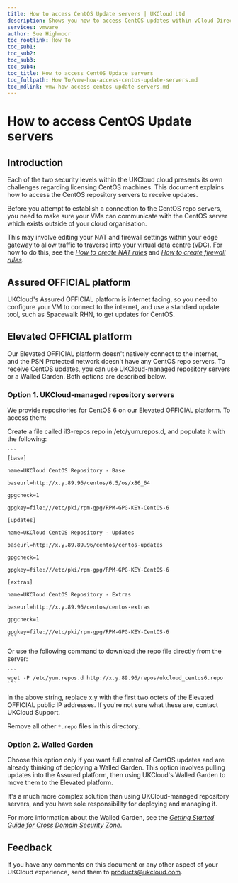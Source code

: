 ```yaml
---
title: How to access CentOS Update servers | UKCloud Ltd
description: Shows you how to access CentOS updates within vCloud Director
services: vmware
author: Sue Highmoor
toc_rootlink: How To
toc_sub1: 
toc_sub2:
toc_sub3:
toc_sub4:
toc_title: How to access CentOS Update servers
toc_fullpath: How To/vmw-how-access-centos-update-servers.md
toc_mdlink: vmw-how-access-centos-update-servers.md
---
```


# How to access CentOS Update servers

## Introduction

Each of the two security levels within the UKCloud cloud presents its own challenges regarding licensing CentOS machines. This document explains how to access the CentOS repository servers to receive updates.

Before you attempt to establish a connection to the CentOS repo servers, you need to make sure your VMs can communicate with the CentOS server which exists outside of your cloud organisation.

This may involve editing your NAT and firewall settings within your edge gateway to allow traffic to traverse into your virtual data centre (vDC). For how to do this, see the [*How to create NAT rules*](vmw-how-create-nat-rules.md) and [*How to create firewall rules*](vmw-how-create-firewall-rules.md).

## Assured OFFICIAL platform

UKCloud's Assured OFFICIAL platform is internet facing, so you need to configure your VM to connect to the internet, and use a standard update tool, such as Spacewalk RHN, to get updates for CentOS.

## Elevated OFFICIAL platform

Our Elevated OFFICIAL platform doesn't natively connect to the internet, and the PSN Protected network doesn't have any CentOS repo servers. To receive CentOS updates, you can use UKCloud-managed repository servers or a Walled Garden. Both options are described below.

### Option 1. UKCloud-managed repository servers

We provide repositories for CentOS 6 on our Elevated OFFICIAL platform. To access them:

Create a file called il3-repos.repo in /etc/yum.repos.d, and populate it with the following:

    ```
    [base]

    name=UKCloud CentOS Repository - Base

    baseurl=http://x.y.89.96/centos/6.5/os/x86_64

    gpgcheck=1

    gpgkey=file:///etc/pki/rpm-gpg/RPM-GPG-KEY-CentOS-6

    [updates]

    name=UKCloud CentOS Repository - Updates

    baseurl=http://x.y.89.89.96/centos/centos-updates

    gpgcheck=1

    gpgkey=file:///etc/pki/rpm-gpg/RPM-GPG-KEY-CentOS-6

    [extras]

    name=UKCloud CentOS Repository - Extras

    baseurl=http://x.y.89.96/centos/centos-extras

    gpgcheck=1

    gpgkey=file:///etc/pki/rpm-gpg/RPM-GPG-KEY-CentOS-6
    ```

Or use the following command to download the repo file directly from the server:

    ```
    wget -P /etc/yum.repos.d http://x.y.89.96/repos/ukcloud_centos6.repo
    ```

In the above string, replace x.y with the first two octets of the Elevated OFFICIAL public IP addresses. If you're not sure what these are, contact UKCloud Support.

Remove all other `*.repo` files in this directory.

### Option 2. Walled Garden

Choose this option only if you want full control of CentOS updates and are already thinking of deploying a Walled Garden. This option involves pulling updates into the Assured platform, then using UKCloud's Walled Garden to move them to the Elevated platform.

It's a much more complex solution than using UKCloud-managed repository servers, and you have sole responsibility for deploying and managing it.

For more information about the Walled Garden, see the [*Getting Started Guide for Cross Domain Security Zone*](../cdsz/cdsz-gs.md).

## Feedback

If you have any comments on this document or any other aspect of your UKCloud experience, send them to <products@ukcloud.com>.